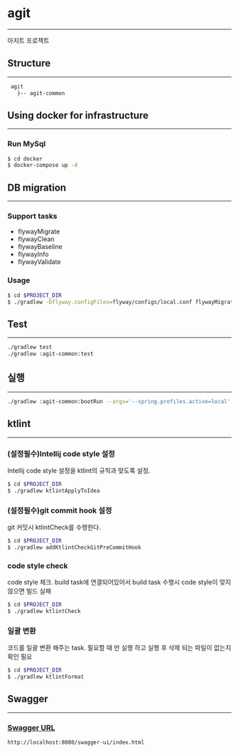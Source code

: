 # agit
-- --
아지트 프로젝트

## Structure
-- --
```bash
 agit
   ├-- agit-common
```

## Using docker for infrastructure
-- --
### Run MySql
```bash
$ cd docker
$ docker-compose up -d
```

## DB migration
-- --
### Support tasks
* flywayMigrate
* flywayClean
* flywayBaseline
* flywayInfo
* flywayValidate

### Usage
```bash
$ cd $PROJECT_DIR
$ ./gradlew -Dflyway.configFiles=flyway/configs/local.conf flywayMigrate
```

## Test
-- --
```bash
./gradlew test
./gradlew :agit-common:test
```

## 실행
-- --
```bash
./gradlew :agit-common:bootRun --args='--spring.profiles.active=local'
```

## ktlint
-- --
### (설정필수)Intellij code style 설정
Intellij code style 설정을 ktlint의 규칙과 맞도록 설정.
```bash
$ cd $PROJECT_DIR
$ ./gradlew ktlintApplyToIdea
```
### (설정필수)git commit hook 설정
git 커밋시 ktlintCheck를 수행한다.
```bash
$ cd $PROJECT_DIR
$ ./gradlew addKtlintCheckGitPreCommitHook
```
### code style check
code style 체크. build task에 연결되어있어서 build task 수행시 code style이 맞지 않으면 빌드 실패
```bash
$ cd $PROJECT_DIR
$ ./gradlew ktlintCheck
```
### 일괄 변환
코드를 일괄 변환 해주는 task. 필요할 때 만 실행 하고 실행 후 삭제 되는 파일이 없는지 확인 필요
```bash
$ cd $PROJECT_DIR
$ ./gradlew ktlintFormat
```

## Swagger
-- --
### [Swagger URL](http://localhost:8080/swagger-ui/index.html)
```bash
http://localhost:8080/swagger-ui/index.html
```
